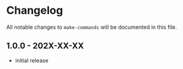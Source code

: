 # Changelog

All notable changes to `make-commands` will be documented in this file.

## 1.0.0 - 202X-XX-XX

- initial release
